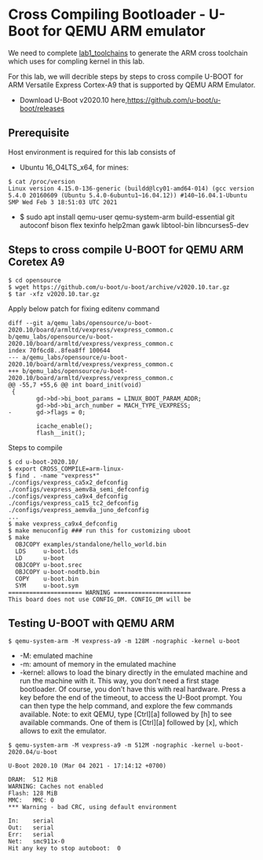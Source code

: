 # Cross Compiling Bootloader - U-Boot for QEMU ARM emulator
We need to complete [lab1_toolchains](lab1_toolchains_crosstool-ng.md) to generate the ARM cross toolchain which uses for compling kernel in this lab.

For this lab, we will decrible steps by steps to cross compile U-BOOT for ARM Versatile Express Cortex-A9 that is supported by QEMU ARM Emulator.
* Download U-Boot v2020.10 here,https://github.com/u-boot/u-boot/releases

## Prerequisite

Host environment is required for this lab consists of
* Ubuntu 16_O4LTS_x64, for mines:
```
$ cat /proc/version
Linux version 4.15.0-136-generic (buildd@lcy01-amd64-014) (gcc version 5.4.0 20160609 (Ubuntu 5.4.0-6ubuntu1~16.04.12)) #140~16.04.1-Ubuntu SMP Wed Feb 3 18:51:03 UTC 2021
```
* $ sudo apt install qemu-user qemu-system-arm build-essential git autoconf bison flex texinfo help2man gawk libtool-bin libncurses5-dev

## Steps to cross compile U-BOOT for QEMU ARM Coretex A9
```
$ cd opensource
$ wget https://github.com/u-boot/u-boot/archive/v2020.10.tar.gz
$ tar -xfz v2020.10.tar.gz
```
Apply below patch for fixing editenv command
```
diff --git a/qemu_labs/opensource/u-boot-2020.10/board/armltd/vexpress/vexpress_common.c b/qemu_labs/opensource/u-boot-2020.10/board/armltd/vexpress/vexpress_common.c
index 70f6cd8..8fea8ff 100644
--- a/qemu_labs/opensource/u-boot-2020.10/board/armltd/vexpress/vexpress_common.c
+++ b/qemu_labs/opensource/u-boot-2020.10/board/armltd/vexpress/vexpress_common.c
@@ -55,7 +55,6 @@ int board_init(void)
 {
        gd->bd->bi_boot_params = LINUX_BOOT_PARAM_ADDR;
        gd->bd->bi_arch_number = MACH_TYPE_VEXPRESS;
-       gd->flags = 0;
 
        icache_enable();
        flash__init();
```
Steps to compile
```
$ cd u-boot-2020.10/
$ export CROSS_COMPILE=arm-linux-
$ find . -name "vexpress*"
./configs/vexpress_ca5x2_defconfig
./configs/vexpress_aemv8a_semi_defconfig
./configs/vexpress_ca9x4_defconfig
./configs/vexpress_ca15_tc2_defconfig
./configs/vexpress_aemv8a_juno_defconfig
...
$ make vexpress_ca9x4_defconfig
$ make menuconfig ### run this for customizing uboot
$ make
  OBJCOPY examples/standalone/hello_world.bin
  LDS     u-boot.lds
  LD      u-boot
  OBJCOPY u-boot.srec
  OBJCOPY u-boot-nodtb.bin
  COPY    u-boot.bin
  SYM     u-boot.sym
===================== WARNING ======================
This board does not use CONFIG_DM. CONFIG_DM will be
```
## Testing U-BOOT with QEMU ARM
```
$ qemu-system-arm -M vexpress-a9 -m 128M -nographic -kernel u-boot
```
* -M: emulated machine
* -m: amount of memory in the emulated machine
* -kernel: allows to load the binary directly in the emulated machine and run the machine with it. This way, you don’t need a first stage bootloader. Of course, you don’t have this with real hardware. Press a key before the end of the timeout, to access the U-Boot prompt. You can then type the help command, and explore the few commands available.
Note: to exit QEMU, type [Ctrl][a] followed by [h] to see available commands. One of them is [Ctrl][a] followed by [x], which allows to exit the emulator.

```
$ qemu-system-arm -M vexpress-a9 -m 512M -nographic -kernel u-boot-2020.04/u-boot

U-Boot 2020.10 (Mar 04 2021 - 17:14:12 +0700)

DRAM:  512 MiB
WARNING: Caches not enabled
Flash: 128 MiB
MMC:   MMC: 0
*** Warning - bad CRC, using default environment

In:    serial
Out:   serial
Err:   serial
Net:   smc911x-0
Hit any key to stop autoboot:  0 
```